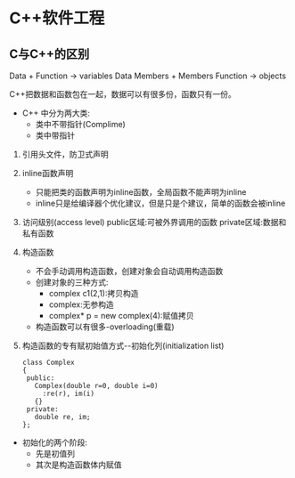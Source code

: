 # C++软件工程

## C与C++的区别
Data + Function -> variables
Data Members + Members Function -> objects

C++把数据和函数包在一起，数据可以有很多份，函数只有一份。

+ C++ 中分为两大类:
  - 类中不带指针(Complime)
  - 类中带指针

1. 引用头文件，防卫式声明

2. inline函数声明
   - 只能把类的函数声明为inline函数，全局函数不能声明为inline
   - inline只是给编译器个优化建议，但是只是个建议，简单的函数会被inline
   
3. 访问级别(access level)
   public区域:可被外界调用的函数
   private区域:数据和私有函数

4. 构造函数
   + 不会手动调用构造函数，创建对象会自动调用构造函数
   + 创建对象的三种方式:
     - complex c1(2,1):拷贝构造
     - complex:无参构造
     - complex\* p = new complex(4):赋值拷贝
   + 构造函数可以有很多-overloading(重载)
5. 构造函数的专有赋初始值方式\-\-初始化列(initialization list)
   
   ```
   class Complex
   {
    public:
      Complex(double r=0, double i=0)
        :re(r), im(i)
      {}
    private:
      double re, im;
   };

+ 初始化的两个阶段:
  - 先是初值列
  - 其次是构造函数体内赋值
